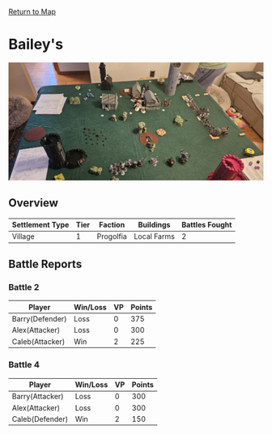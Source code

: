 [Return to Map](https://barry4356.pythonanywhere.com/aof_interactive_map?showBattles=on)

# Bailey's
![Battle2](../static/images/Bailey's1.jpg "Battle2")

## Overview

| Settlement Type | Tier | Faction | Buildings | Battles Fought |
| --- | --- | --- | --- | --- |
| Village | 1 | Progolfia | Local Farms | 2 |

## Battle Reports
### Battle 2
| Player | Win/Loss | VP | Points |
| --- | --- | --- | --- |
| Barry(Defender) | Loss | 0 | 375 | 
| Alex(Attacker) | Loss | 0 | 300 | 
| Caleb(Attacker) | Win | 2 | 225 | 

### Battle 4
| Player | Win/Loss | VP | Points |
| --- | --- | --- | --- |
| Barry(Attacker) | Loss | 0 | 300 | 
| Alex(Attacker) | Loss | 0 | 300 | 
| Caleb(Defender) | Win | 2 | 150 | 
